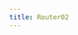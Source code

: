 ```yaml
---
title: Router02
---
```


<ExternalRedirect href="https://docs.abax.org/protocol/V1/reference/smart-contracts/router-02" />
